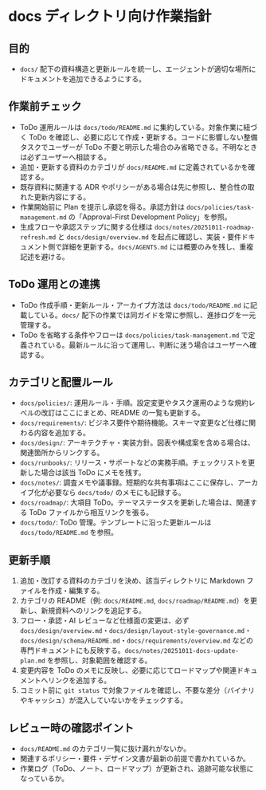 # docs ディレクトリ向け作業指針

## 目的
- `docs/` 配下の資料構造と更新ルールを統一し、エージェントが適切な場所にドキュメントを追加できるようにする。

## 作業前チェック
- ToDo 運用ルールは `docs/todo/README.md` に集約している。対象作業に紐づく ToDo を確認し、必要に応じて作成・更新する。コードに影響しない整備タスクでユーザーが ToDo 不要と明示した場合のみ省略できる。不明なときは必ずユーザーへ相談する。
- 追加・更新する資料のカテゴリが `docs/README.md` に定義されているかを確認する。
- 既存資料に関連する ADR やポリシーがある場合は先に参照し、整合性の取れた更新内容にする。
- 作業開始前に Plan を提示し承認を得る。承認方針は `docs/policies/task-management.md` の「Approval-First Development Policy」を参照。
- 生成フローや承認ステップに関する仕様は `docs/notes/20251011-roadmap-refresh.md` と `docs/design/overview.md` を起点に確認し、実装・要件ドキュメント側で詳細を更新する。`docs/AGENTS.md` には概要のみを残し、重複記述を避ける。

## ToDo 運用との連携
- ToDo 作成手順・更新ルール・アーカイブ方法は `docs/todo/README.md` に記載している。`docs/` 配下の作業では同ガイドを常に参照し、進捗ログを一元管理する。
- ToDo を省略する条件やフローは `docs/policies/task-management.md` で定義されている。最新ルールに沿って運用し、判断に迷う場合はユーザーへ確認する。

## カテゴリと配置ルール
- `docs/policies/`: 運用ルール・手順。設定変更やタスク運用のような規約レベルの改訂はここにまとめ、README の一覧も更新する。
- `docs/requirements/`: ビジネス要件や期待機能。スキーマ変更など仕様に関わる内容を追加する。
- `docs/design/`: アーキテクチャ・実装方針。図表や構成案を含める場合は、関連箇所からリンクする。
- `docs/runbooks/`: リリース・サポートなどの実務手順。チェックリストを更新した場合は該当 ToDo にメモを残す。
- `docs/notes/`: 調査メモや議事録。短期的な共有事項はここに保存し、アーカイブ化が必要なら `docs/todo/` のメモにも記録する。
- `docs/roadmap/`: 大項目 ToDo。テーマステータスを更新した場合は、関連する ToDo ファイルから相互リンクを張る。
- `docs/todo/`: ToDo 管理。テンプレートに沿った更新ルールは `docs/todo/README.md` を参照。

## 更新手順
1. 追加・改訂する資料のカテゴリを決め、該当ディレクトリに Markdown ファイルを作成・編集する。
2. カテゴリの README（例: `docs/README.md`, `docs/roadmap/README.md`）を更新し、新規資料へのリンクを追記する。
3. フロー・承認・AI レビューなど仕様面の変更は、必ず `docs/design/overview.md`・`docs/design/layout-style-governance.md`・`docs/design/schema/README.md`・`docs/requirements/overview.md` などの専門ドキュメントにも反映する。`docs/notes/20251011-docs-update-plan.md` を参照し、対象範囲を確認する。
4. 変更内容を ToDo のメモに反映し、必要に応じてロードマップや関連ドキュメントへリンクを追加する。
5. コミット前に `git status` で対象ファイルを確認し、不要な差分（バイナリやキャッシュ）が混入していないかをチェックする。

## レビュー時の確認ポイント
- `docs/README.md` のカテゴリ一覧に抜け漏れがないか。
- 関連するポリシー・要件・デザイン文書が最新の前提で書かれているか。
- 作業ログ（ToDo、ノート、ロードマップ）が更新され、追跡可能な状態になっているか。

